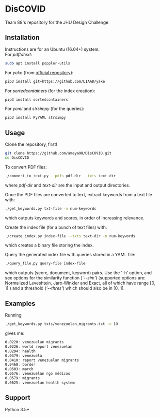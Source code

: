 # DisCOVID
Team 88's repository for the JHU Design Challenge.

## Installation
Instructions are for an Ubuntu (16.04+) system.  
For *pdftotext*:
```bash
sudo apt install poppler-utils
```

For *yake* (from [official repository](https://github.com/LIAAD/yake)):
```bash
pip3 install git+https://github.com/LIAAD/yake
```

For *sortedcontainers* (for the index creation):
```bash
pip3 install sortedcontainers
```

For *yaml* and *strsimpy* (for the queries):
```bash
pip3 install PyYAML strsimpy
```

## Usage
Clone the repository, first!
```bash
git clone https://github.com/ameya98/DisCOVID.git
cd DisCOVID
```
To convert PDF files:
```bash
./convert_to_text.py --pdfs pdf-dir --txts text-dir
```
where *pdf-dir* and *text-dir* are the input and output directories.

Once the PDF files are converted to text, extract keywords from a text file with:
```bash
./get_keywords.py txt-file -n num-keywords
```
which outputs keywords and scores, in order of increasing relevance.

Create the index file (for a bunch of text files) with:
```bash
./create_index.py index-file --txts text-dir -n num-keywords
```
which creates a binary file storing the index.

Query the generated index file with queries stored in a YAML file:
```bash
./query_file.py query-file index-file
```
which outputs (score, document, keyword) pairs. Use the '-h' option, and see options for the similarity function (*'--sim'*) (supported options are: Normalized Leveshtein, Jaro-Winkler and Exact, all of which have range [0, 1].) and a threshold (*'--thres'*) which should also be in [0, 1].

## Examples
Running
```bash
./get_keywords.py txts/venezuelan_migrants.txt -n 10
```
gives me:
```bash
0.0220: venezuelan migrants
0.0226: world report venezuelan
0.0294: health
0.0379: venezuela
0.0410: report venezuelan migrants
0.0468: border
0.0503: march
0.0576: venezuelan ngo médicos
0.0579: migrants
0.0625: venezuelan health system
```

## Support
Python 3.5+
